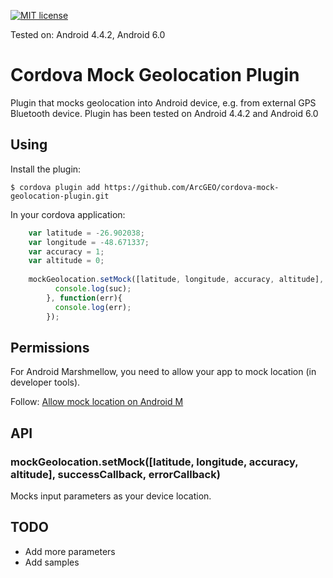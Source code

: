 [![MIT license](http://img.shields.io/badge/license-MIT-brightgreen.svg)](http://opensource.org/licenses/MIT)

Tested on: Android 4.4.2, Android 6.0

# Cordova Mock Geolocation Plugin

Plugin that mocks geolocation into Android device, e.g. from external GPS Bluetooth device. Plugin has been tested on Android 4.4.2 and Android 6.0

## Using
    
Install the plugin:

    $ cordova plugin add https://github.com/ArcGEO/cordova-mock-geolocation-plugin.git   

In your cordova application:

```js
    var latitude = -26.902038;
    var longitude = -48.671337;
    var accuracy = 1;
    var altitude = 0;
    
    mockGeolocation.setMock([latitude, longitude, accuracy, altitude], function(suc){
          console.log(suc);
        }, function(err){
          console.log(err);
        });
```

## Permissions

For Android Marshmellow, you need to allow your app to mock location (in developer tools).

Follow: [Allow mock location on Android M](https://www.youtube.com/watch?v=CWfIBqjP1kA)

## API

### mockGeolocation.setMock([latitude, longitude, accuracy, altitude], successCallback, errorCallback)</code>

Mocks input parameters as your device location.

## TODO

* Add more parameters
* Add samples